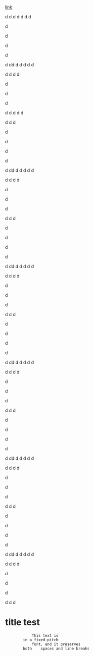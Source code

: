 [link](#title-1)

d
d
d
d
d
d
d

d



d


d

d

d
dd
d
d
d
d
d

d
d
d
d


d

d

d

d
d
d
d
d

d
d
d

d



d


d

d

d
dd
d
d
d
d
d

d
d
d
d


d

d

d

d
d
d

d



d


d

d

d
dd
d
d
d
d
d

d
d
d
d


d

d

d

d
d
d

d



d


d

d

d
dd
d
d
d
d
d

d
d
d
d


d

d

d

d
d
d

d



d


d

d

d
dd
d
d
d
d
d

d
d
d
d


d

d

d

d
d
d

d



d


d

d

d
dd
d
d
d
d
d

d
d
d
d


d

d

d

d
d
d
# title test
<pre><code class="language-scala">            This text is
        in a fixed-pitch
            font, and it preserves
        both    spaces and line breaks</code></pre>